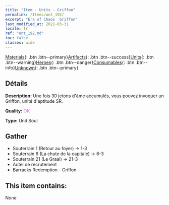 ```yaml
---
title: "Item - Units - Griffon"
permalink: /Items/unt_192/
excerpt: "Era of Chaos  Griffon"
last_modified_at: 2021-03-31
locale: fr
ref: "unt_192.md"
toc: false
classes: wide
---
```

 [Materials](/fr/Items/){: .btn .btn--primary}[Artifacts](/fr/Items/Artifacts/){: .btn .btn--success}[Units](/fr/Items/Units/){: .btn .btn--warning}[Heroes](/fr/Items/Heroes/){: .btn .btn--danger}[Consumables](/fr/Items/Consumables/){: .btn .btn--info}[Unknown](/fr/Items/Unknown/){: .btn .btn--primary}

## Détails
 **Description:** Une fois 30 jetons d'âme accumulés, vous pouvez invoquer un Griffon, unité d'aptitude SR.

 **Quality:** <span style="color: #DA70D6">OK</span>

 **Type:** Unit Soul

## Gather

*    Souterrain 1 (Retour au foyer) -> 1-3 
*    Souterrain 6 (La chute de la capitale) -> 6-3 
*    Souterrain 21 (Le Graal) -> 21-3 
*    Autel de recrutement 
*    Barracks Redemption - Griffon 

## This item contains:

  None

